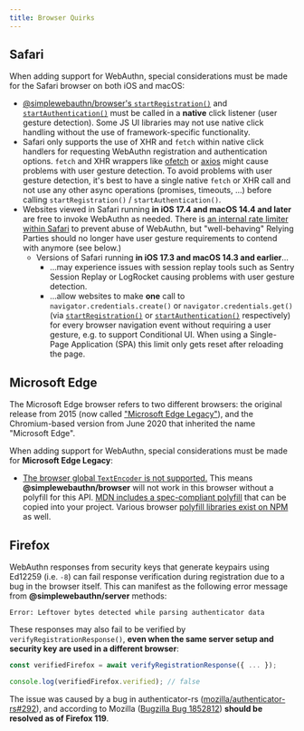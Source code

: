 ```yaml
---
title: Browser Quirks
---
```


## Safari

When adding support for WebAuthn, special considerations must be made for the Safari browser on both iOS and macOS:

* [@simplewebauthn/browser's `startRegistration()`](packages/browser.mdx#startregistration) and [`startAuthentication()`](packages/browser.mdx#startauthentication) must be called in a **native** click listener (user gesture detection). Some JS UI libraries may not use native click handling without the use of framework-specific functionality.
* Safari only supports the use of XHR and `fetch` within native click handlers for requesting WebAuthn registration and authentication options. `fetch` and XHR wrappers like [ofetch](https://github.com/unjs/ofetch) or [axios](https://github.com/axios/axios) might cause problems with user gesture detection. To avoid problems with user gesture detection, it's best to have a single native `fetch` or XHR call and not use any other async operations (promises, timeouts, ...) before calling `startRegistration()` / `startAuthentication()`.
* Websites viewed in Safari running **in iOS 17.4 and macOS 14.4 and later** are free to invoke WebAuthn as needed. There is [an internal rate limiter within Safari](https://forums.developer.apple.com/forums/thread/747036) to prevent abuse of WebAuthn, but "well-behaving" Relying Parties should no longer have user gesture requirements to contend with anymore (see below.)
  * Versions of Safari running **in iOS 17.3 and macOS 14.3 and earlier**...
    * ...may experience issues with session replay tools such as Sentry Session Replay or LogRocket causing problems with user gesture detection.
    * ...allow websites to make **one** call to `navigator.credentials.create()` or `navigator.credentials.get()` (via [`startRegistration()`](packages/browser.mdx#startregistration) or [`startAuthentication()`](packages/browser.mdx#startauthentication) respectively) for every browser navigation event without requiring a user gesture, e.g. to support Conditional UI. When using a Single-Page Application (SPA) this limit only gets reset after reloading the page.

## Microsoft Edge

The Microsoft Edge browser refers to two different browsers: the original release from 2015 (now called ["Microsoft Edge Legacy"](https://support.microsoft.com/en-us/microsoft-edge/what-is-microsoft-edge-legacy-3e779e55-4c55-08e6-ecc8-2333768c0fb0)), and the Chromium-based version from June 2020 that inherited the name "Microsoft Edge".

When adding support for WebAuthn, special considerations must be made for **Microsoft Edge Legacy**:

* [The browser global `TextEncoder` is not supported.](https://caniuse.com/textencoder) This means **@simplewebauthn/browser** will not work in this browser without a polyfill for this API. [MDN includes a spec-compliant polyfill](https://developer.mozilla.org/en-US/docs/Web/API/TextEncoder#Polyfill) that can be copied into your project. Various browser [polyfill libraries exist on NPM](https://www.npmjs.com/search?q=textencoder%20polyfill%20browser) as well.

## Firefox

WebAuthn responses from security keys that generate keypairs using Ed12259 (i.e. `-8`) can fail response verification during registration due to a bug in the browser itself. This can manifest as the following error message from **@simplewebauthn/server** methods:

```
Error: Leftover bytes detected while parsing authenticator data
```

These responses may also fail to be verified by `verifyRegistrationResponse()`, **even when the same server setup and security key are used in a different browser**:

```ts
const verifiedFirefox = await verifyRegistrationResponse({ ... });

console.log(verifiedFirefox.verified); // false
```

The issue was caused by a bug in authenticator-rs ([mozilla/authenticator-rs#292](https://github.com/mozilla/authenticator-rs/pull/292)), and according to Mozilla ([Bugzilla Bug 1852812](https://bugzilla.mozilla.org/show_bug.cgi?id=1852812)) **should be resolved as of Firefox 119**.
